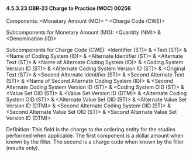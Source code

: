 #### 4.5.3.23 OBR-23 Charge to Practice (MOC) 00256

Components: &lt;Monetary Amount (MO)> ^ &lt;Charge Code (CWE)>

Subcomponents for Monetary Amount (MO): &lt;Quantity (NM)> & &lt;Denomination (ID)>

Subcomponents for Charge Code (CWE): &lt;Identifier (ST)> & &lt;Text (ST)> & &lt;Name of Coding System (ID)> & &lt;Alternate Identifier (ST)> & &lt;Alternate Text (ST)> & &lt;Name of Alternate Coding System (ID)> & &lt;Coding System Version ID (ST)> & &lt;Alternate Coding System Version ID (ST)> & &lt;Original Text (ST)> & &lt;Second Alternate Identifier (ST)> & &lt;Second Alternate Text (ST)> & &lt;Name of Second Alternate Coding System (ID)> & &lt;Second Alternate Coding System Version ID (ST)> & &lt;Coding System OID (ST)> & &lt;Value Set OID (ST)> & &lt;Value Set Version ID (DTM)> & &lt;Alternate Coding System OID (ST)> & &lt;Alternate Value Set OID (ST)> & &lt;Alternate Value Set Version ID (DTM)> & &lt;Second Alternate Coding System OID (ST)> & &lt;Second Alternate Value Set OID (ST)> & &lt;Second Alternate Value Set Version ID (DTM)>

Definition: This field is the charge to the ordering entity for the studies performed when applicable. The first component is a dollar amount when known by the filler. The second is a charge code when known by the filler (results only).
